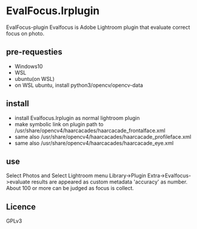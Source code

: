 # EvalFocus.lrplugin
EvalFocus-plugin
Evalfocus is Adobe Lightroom plugin that evaluate correct focus on photo.
## pre-requesties
* Windows10
* WSL
* ubuntu(on WSL)
* on WSL ubuntu, install python3/opencv/opencv-data
## install
* install Evalfocus.lrplugin as normal lightroom plugin
* make symbolic link on plugin path to /usr/share/opencv4/haarcacades/haarcacade_frontalface.xml
* same also /usr/share/opencv4/haarcacades/haarcacade_profileface.xml
* same also /usr/share/opencv4/haarcacades/haarcacade_eye.xml
## use
Select Photos and Select Lightroom menu Library->Plugin Extra->Evalfocus->evaluate
results are appeared as custom metadata 'accuracy' as number.
About 100 or more can be judged as focus is collect.
## Licence
GPLv3
